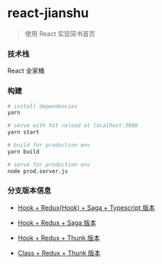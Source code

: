 # react-jianshu

> 使用 React 实现简书首页

### 技术栈

React 全家桶

### 构建

```bash
# install dependencies
yarn

# serve with hot reload at localhost:3000
yarn start

# build for production env
yarn build

# serve for production env
node prod.server.js
```

### 分支版本信息

- [Hook + Redux(Hook) + Saga + Typescript 版本](https://github.com/haledc/react-jianshu/tree/hook-redux-saga-ts)

- [Hook + Redux + Saga 版本](https://github.com/haledc/react-jianshu/tree/hook-redux-saga)

- [Hook + Redux + Thunk 版本](https://github.com/haledc/react-jianshu/tree/hook-redux)

- [Class + Redux + Thunk 版本](https://github.com/haledc/react-jianshu/tree/class-redux)
